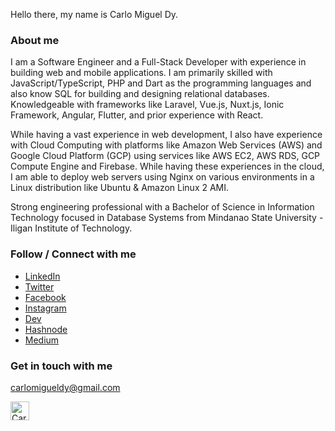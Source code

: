 Hello there, my name is Carlo Miguel Dy.

### About me

I am a Software Engineer and a Full-Stack Developer with experience in building web and mobile applications. I am primarily skilled with JavaScript/TypeScript, PHP and Dart as the programming languages and also know SQL for building and designing relational databases. Knowledgeable with frameworks like Laravel, Vue.js, Nuxt.js, Ionic Framework, Angular, Flutter, and prior experience with React.

While having a vast experience in web development, I also have experience with Cloud Computing with platforms like Amazon Web Services (AWS) and Google Cloud Platform (GCP) using services like AWS EC2, AWS RDS, GCP Compute Engine and Firebase. While having these experiences in the cloud, I am able to deploy web servers using Nginx on various environments in a Linux distribution like Ubuntu & Amazon Linux 2 AMI.

Strong engineering professional with a Bachelor of Science in Information Technology focused in Database Systems from Mindanao State University - Iligan Institute of Technology. 

### Follow / Connect with me
- [LinkedIn](https://www.linkedin.com/in/carlo-miguel-dy-168797181/)
- [Twitter](https://twitter.com/CarloMiguelDy)
- [Facebook](https://www.facebook.com/polarixdy)
- [Instagram](https://www.instagram.com/carlomigueldy/)
- [Dev](https://dev.to/carlomigueldy)
- [Hashnode](https://carlomigueldy.hashnode.dev/)
- [Medium](http://carlomigueldy.medium.com/)

### Get in touch with me
[carlomigueldy@gmail.com](mailto:carlomigueldy@gmail.com)

<a href="https://dev.to/carlomigueldy">
  <img src="https://d2fltix0v2e0sb.cloudfront.net/dev-badge.svg" alt="Carlo Miguel Dy's DEV Community Profile" height="30" width="30">
</a>
